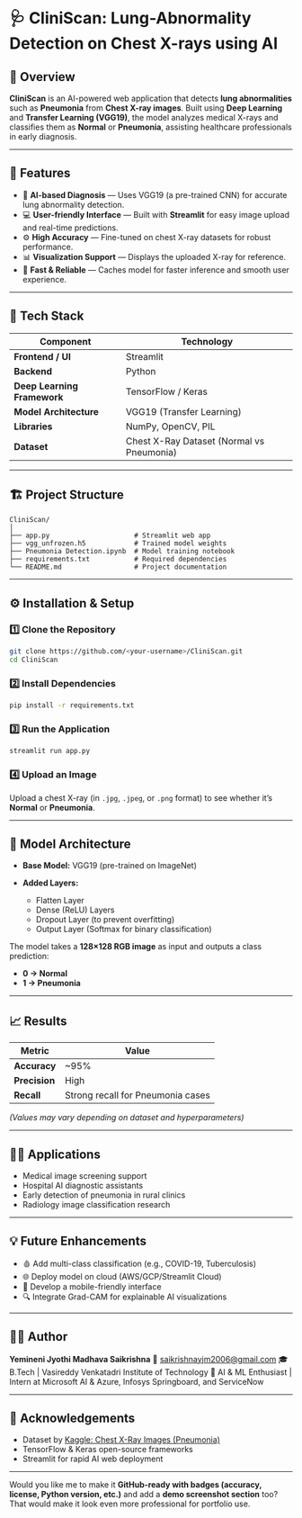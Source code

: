 # 🩺 CliniScan: Lung-Abnormality Detection on Chest X-rays using AI

## 📘 Overview

**CliniScan** is an AI-powered web application that detects **lung abnormalities** such as **Pneumonia** from **Chest X-ray images**.
Built using **Deep Learning** and **Transfer Learning (VGG19)**, the model analyzes medical X-rays and classifies them as **Normal** or **Pneumonia**, assisting healthcare professionals in early diagnosis.

---

## 🚀 Features

* 🧠 **AI-based Diagnosis** — Uses VGG19 (a pre-trained CNN) for accurate lung abnormality detection.
* 💻 **User-friendly Interface** — Built with **Streamlit** for easy image upload and real-time predictions.
* ⚙️ **High Accuracy** — Fine-tuned on chest X-ray datasets for robust performance.
* 📊 **Visualization Support** — Displays the uploaded X-ray for reference.
* 🔄 **Fast & Reliable** — Caches model for faster inference and smooth user experience.

---

## 🧬 Tech Stack

| Component                   | Technology                                |
| --------------------------- | ----------------------------------------- |
| **Frontend / UI**           | Streamlit                                 |
| **Backend**                 | Python                                    |
| **Deep Learning Framework** | TensorFlow / Keras                        |
| **Model Architecture**      | VGG19 (Transfer Learning)                 |
| **Libraries**               | NumPy, OpenCV, PIL                        |
| **Dataset**                 | Chest X-Ray Dataset (Normal vs Pneumonia) |

---

## 🏗️ Project Structure

```
CliniScan/
│
├── app.py                     # Streamlit web app
├── vgg_unfrozen.h5            # Trained model weights
├── Pneumonia Detection.ipynb  # Model training notebook
├── requirements.txt           # Required dependencies
└── README.md                  # Project documentation
```

---

## ⚙️ Installation & Setup

### 1️⃣ Clone the Repository

```bash
git clone https://github.com/<your-username>/CliniScan.git
cd CliniScan
```

### 2️⃣ Install Dependencies

```bash
pip install -r requirements.txt
```

### 3️⃣ Run the Application

```bash
streamlit run app.py
```

### 4️⃣ Upload an Image

Upload a chest X-ray (in `.jpg`, `.jpeg`, or `.png` format) to see whether it’s **Normal** or **Pneumonia**.

---

## 🧠 Model Architecture

* **Base Model:** VGG19 (pre-trained on ImageNet)
* **Added Layers:**

  * Flatten Layer
  * Dense (ReLU) Layers
  * Dropout Layer (to prevent overfitting)
  * Output Layer (Softmax for binary classification)

The model takes a **128×128 RGB image** as input and outputs a class prediction:

* **0 → Normal**
* **1 → Pneumonia**

---

## 📈 Results

| Metric        | Value                             |
| ------------- | --------------------------------- |
| **Accuracy**  | ~95%                              |
| **Precision** | High                              |
| **Recall**    | Strong recall for Pneumonia cases |

*(Values may vary depending on dataset and hyperparameters)*

---

## 🧑‍⚕️ Applications

* Medical image screening support
* Hospital AI diagnostic assistants
* Early detection of pneumonia in rural clinics
* Radiology image classification research

---

## 💡 Future Enhancements

* 🩸 Add multi-class classification (e.g., COVID-19, Tuberculosis)
* 🌐 Deploy model on cloud (AWS/GCP/Streamlit Cloud)
* 📱 Develop a mobile-friendly interface
* 🔍 Integrate Grad-CAM for explainable AI visualizations

---

## 👨‍💻 Author

**Yemineni Jyothi Madhava Saikrishna**
📧 [saikrishnayjm2006@gmail.com](mailto:saikrishnayjm2006@gmail.com)
🎓 B.Tech | Vasireddy Venkatadri Institute of Technology
💼 AI & ML Enthusiast | Intern at Microsoft AI & Azure, Infosys Springboard, and ServiceNow

---

## 🏁 Acknowledgements

* Dataset by [Kaggle: Chest X-Ray Images (Pneumonia)](https://www.kaggle.com/paultimothymooney/chest-xray-pneumonia)
* TensorFlow & Keras open-source frameworks
* Streamlit for rapid AI web deployment

---

Would you like me to make it **GitHub-ready with badges (accuracy, license, Python version, etc.)** and add a **demo screenshot section** too? That would make it look even more professional for portfolio use.
